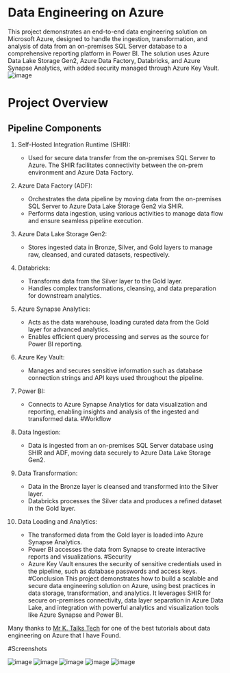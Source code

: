 # Data Engineering on Azure
This project demonstrates an end-to-end data engineering solution on Microsoft Azure, designed to handle the ingestion, transformation, and analysis of data from an on-premises SQL Server database to a comprehensive reporting platform in Power BI. The solution uses Azure Data Lake Storage Gen2, Azure Data Factory, Databricks, and Azure Synapse Analytics, with added security managed through Azure Key Vault.
![image](https://github.com/user-attachments/assets/707223df-2f77-47f2-bc17-bddda35af25a)


# Project Overview
## Pipeline Components
1. Self-Hosted Integration Runtime (SHIR):
   
    - Used for secure data transfer from the on-premises SQL Server to Azure. The SHIR facilitates connectivity between the on-prem environment and Azure Data Factory.
2. Azure Data Factory (ADF):

    - Orchestrates the data pipeline by moving data from the on-premises SQL Server to Azure Data Lake Storage Gen2 via SHIR.
    - Performs data ingestion, using various activities to manage data flow and ensure seamless pipeline execution.
3. Azure Data Lake Storage Gen2:

    - Stores ingested data in Bronze, Silver, and Gold layers to manage raw, cleansed, and curated datasets, respectively.
4. Databricks:

    - Transforms data from the Silver layer to the Gold layer.
    - Handles complex transformations, cleansing, and data preparation for downstream analytics.
5. Azure Synapse Analytics:

    - Acts as the data warehouse, loading curated data from the Gold layer for advanced analytics.
    - Enables efficient query processing and serves as the source for Power BI reporting.
6. Azure Key Vault:

    - Manages and secures sensitive information such as database connection strings and API keys used throughout the pipeline.
7. Power BI:

    - Connects to Azure Synapse Analytics for data visualization and reporting, enabling insights and analysis of the ingested and transformed data.
#Workflow
1. Data Ingestion:
   - Data is ingested from an on-premises SQL Server database using SHIR and ADF, moving data securely to Azure Data Lake Storage Gen2.
2. Data Transformation:
   - Data in the Bronze layer is cleansed and transformed into the Silver layer.
   - Databricks processes the Silver data and produces a refined dataset in the Gold layer.
3. Data Loading and Analytics:
   - The transformed data from the Gold layer is loaded into Azure Synapse Analytics.
   - Power BI accesses the data from Synapse to create interactive reports and visualizations.
#Security
   - Azure Key Vault ensures the security of sensitive credentials used in the pipeline, such as database passwords and access keys.
#Conclusion
This project demonstrates how to build a scalable and secure data engineering solution on Azure, using best practices in data storage, transformation, and analytics. It leverages SHIR for secure on-premises connectivity, data layer separation in Azure Data Lake, and integration with powerful analytics and visualization tools like Azure Synapse and Power BI.

Many thanks to [Mr K. Talks Tech](https://www.youtube.com/@mr.ktalkstech) for one of the best tutorials about data engineering on Azure that I have Found.

#Screenshots

![image](https://github.com/user-attachments/assets/e2d44ea4-d024-486e-97fa-c4aab2203ca0)
![image](https://github.com/user-attachments/assets/55aea91f-2329-47b8-b138-94103443f34e)
![image](https://github.com/user-attachments/assets/7ae2e8f0-5196-4229-a80b-739e3cc89851)
![image](https://github.com/user-attachments/assets/e5293061-7f42-4dd3-b629-484eebb8450c)
![image](https://github.com/user-attachments/assets/4a41b649-ef7d-414a-82a1-d04f746770b2)






